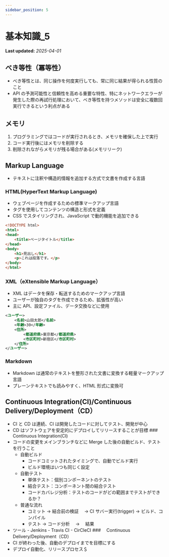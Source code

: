```yaml
---
sidebar_position: 5
---
```


# 基本知識_5

**Last updated:** _2025-04-01_

## べき等性（冪等性）

- べき等性とは、同じ操作を何度実行しても、常に同じ結果が得られる性質のこと
- API の予測可能性と信頼性を高める重要な特性、特にネットワークエラーが発生した際の再試行処理において、べき等性を持つメソッドは安全に複数回実行できるという利点がある

## メモリ

1. プログラミングではコードが実行されるとき、メモリを確保した上で実行
2. コード実行後にはメモリを削除する
3. 削除されながらメモリが残る場合がある(メモリリーク)

## Markup Language

- テキストに注釈や構造的情報を追加する方式で文書を作成する言語

### HTML(HyperText Markup Language)

- ウェブページを作成するための標準マークアップ言語
- タグを使用してコンテンツの構造と形式を定義
- CSS でスタイリングされ、JavaScript で動的機能を追加できる

```HTML
<!DOCTYPE html>
<html>
<head>
    <title>ページタイトル</title>
</head>
<body>
    <h1>見出し</h1>
    <p>これは段落です。</p>
</body>
</html>
```

### XML（eXtensible Markup Language）

- XML はデータを保存・転送するためのマークアップ言語
- ユーザーが独自のタグを作成できるため、拡張性が高い
- 主に API、設定ファイル、データ交換などに使用

```XML
<ユーザー>
    <名前>山田太郎</名前>
    <年齢>30</年齢>
    <住所>
        <都道府県>東京都</都道府県>
        <市区町村>新宿区</市区町村>
    </住所>
</ユーザー>
```

### Markdown

- Markdown は通常のテキストを整形された文書に変換する軽量マークアップ言語
- プレーンテキストでも読みやすく、HTML 形式に変換可

## Continuous Integration(CI)/Continuous Delivery/Deployment（CD）

- CI と CD は連続、CI は開発したコードに対してテスト、開発が中心
- CD はソフトウェアを安定的にデプロイしてリリースすることが目標 ###　 Continuous Integration(CI)
- コードの変更をメインブランチなどに Merge した後の自動ビルド、テストを行うこと
  - 自動ビルド
    - コードコミットされたタイミングで、自動でビルド実行
    - ビルド環境はいつも同じく設定
  - 自動テスト
    - 単体テスト：個別コンポーネントのテスト
    - 結合テスト：コンポーネント間の結合テスト
    - コードカバレジ分析：テストのコードがどの範囲までテストができるか？
  - 普通な流れ
    - コミット → 結合前の検証　 → CI サバー実行(trigger) -> ビルド、コンパイル
    - テスト → コード分析　 → 　結果
- ツール - Jenkins - Travis CI - CirCleCI ###　 Continuous Delivery/Deployment（CD）
- CI が終わった後、自動のデプロイまでを目標にする
- デプロイ自動化、リリースプロセス＄
